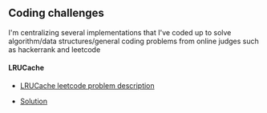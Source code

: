 ## Coding challenges 

I'm centralizing several implementations that I've coded up to solve algorithm/data structures/general coding problems from online judges such as hackerrank and leetcode

#### LRUCache

- [LRUCache leetcode problem description](https://leetcode.com/problems/lru-cache/)

- [Solution](https://github.com/lcguerrerocovo/coding-challenges/blob/master/src/main/java/com/github/lcguerrerocovo/LRUCache.java)